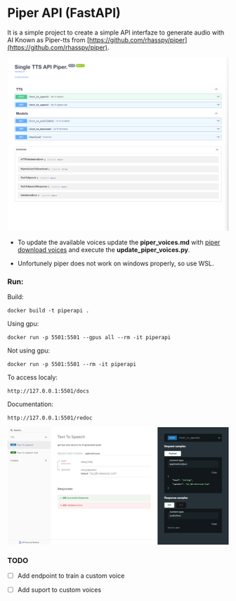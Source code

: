 # Piper API (FastAPI)

It is a simple project to create a simple API interfaze to generate audio with AI Known as Piper-tts from [https://github.com/rhasspy/piper](https://github.com/rhasspy/piper).

![swagger](imgs/swagger.png)

 - To update the available voices update the **piper_voices.md** with [piper download voices](https://github.com/rhasspy/piper/blob/master/VOICES.md) and execute the **update_piper_voices.py**.

 - Unfortunely piper does not work on windows properly, so use WSL.

### Run:
Build:

    docker build -t piperapi .

Using gpu:

    docker run -p 5501:5501 --gpus all --rm -it piperapi

Not using gpu:

    docker run -p 5501:5501 --rm -it piperapi

To access localy:
    
    http://127.0.0.1:5501/docs

Documentation:

    http://127.0.0.1:5501/redoc

![swagger](imgs/redoc.png)

### TODO

 - [ ] Add endpoint to train a custom voice
 - [ ] Add suport to custom voices

